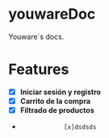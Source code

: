 # youwareDoc

Youware`s docs.

# Features

- [x] **Iniciar sesión y registro**
- [x] **Carrito de la compra**
- [x] **Filtrado de productos**     
-                 [x]dsdsds 
 
 
      
